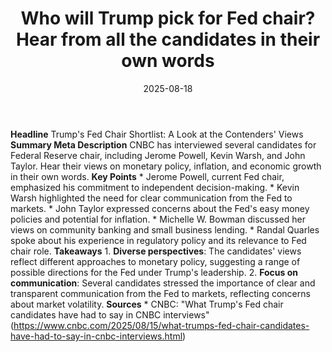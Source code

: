 ﻿---
title: Who will Trump pick for Fed chair? Hear from all the candidates in their own
  words
date: '2025-08-18'
category: Markets
summary: ''
slug: who will trump pick for fed chair hear from all the candidat
source_urls:
- https://www.cnbc.com/2025/08/15/what-trumps-fed-chair-candidates-have-had-to-say-in-cnbc-interviews.html
seo:
  title: Who will Trump pick for Fed chair? Hear from all the candidates in their
    own words | Hash n Hedge
  description: ''
  keywords:
  - news
  - markets
  - brief
---

**Headline** Trump's Fed Chair Shortlist: A Look at the Contenders' Views  **Summary Meta Description** CNBC has interviewed several candidates for Federal Reserve chair, including Jerome Powell, Kevin Warsh, and John Taylor. Hear their views on monetary policy, inflation, and economic growth in their own words.  **Key Points**  * Jerome Powell, current Fed chair, emphasized his commitment to independent decision-making. * Kevin Warsh highlighted the need for clear communication from the Fed to markets. * John Taylor expressed concerns about the Fed's easy money policies and potential for inflation. * Michelle W. Bowman discussed her views on community banking and small business lending. * Randal Quarles spoke about his experience in regulatory policy and its relevance to Fed chair role.  **Takeaways**  1. **Diverse perspectives**: The candidates' views reflect different approaches to monetary policy, suggesting a range of possible directions for the Fed under Trump's leadership. 2. **Focus on communication**: Several candidates stressed the importance of clear and transparent communication from the Fed to markets, reflecting concerns about market volatility.  **Sources** * CNBC: "What Trump's Fed chair candidates have had to say in CNBC interviews" (https://www.cnbc.com/2025/08/15/what-trumps-fed-chair-candidates-have-had-to-say-in-cnbc-interviews.html) 
